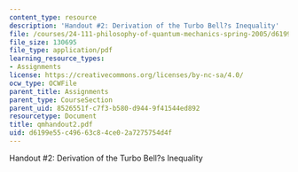 ```yaml
---
content_type: resource
description: 'Handout #2: Derivation of the Turbo Bell?s Inequality'
file: /courses/24-111-philosophy-of-quantum-mechanics-spring-2005/d6199e55c49663c84ce02a7275754d4f_qmhandout2.pdf
file_size: 130695
file_type: application/pdf
learning_resource_types:
- Assignments
license: https://creativecommons.org/licenses/by-nc-sa/4.0/
ocw_type: OCWFile
parent_title: Assignments
parent_type: CourseSection
parent_uid: 8526551f-c7f3-b580-d944-9f41544ed892
resourcetype: Document
title: qmhandout2.pdf
uid: d6199e55-c496-63c8-4ce0-2a7275754d4f
---
```

Handout #2: Derivation of the Turbo Bell?s Inequality
